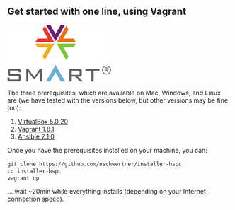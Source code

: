 ## Get started with one line, using Vagrant
![SMART Logo](smart-logo.png)


The three prerequisites, which are available on Mac, Windows, and Linux
are (we have tested with the versions below, but other versions may be fine too):

1. [VirtualBox 5.0.20](https://www.virtualbox.org/wiki/Downloads)
2. [Vagrant 1.8.1](http://www.vagrantup.com/downloads)
3. [Ansible 2.1.0](http://docs.ansible.com/intro_installation.html)

Once you have the prerequisites installed on your machine, you can:

```
git clone https://github.com/nschwertner/installer-hspc
cd installer-hspc
vagrant up
```

... wait ~20min while everything installs (depending on your Internet connection speed).
